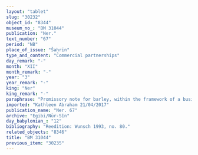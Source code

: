 ```yaml
---
layout: "tablet"
slug: "30232"
object_id: "8344"
museum_no_: "BM 31044"
publication: "Ner."
text_number: "67"
period: "NB"
place_of_issue: "Šaḫrīn"
type_and_content: "Commercial partnerships"
day_remark: "-"
month: "XII"
month_remark: "-"
year: "3"
year_remark: "-"
king: "Ner"
king_remark: "-"
paraphrase: "Promissory note for barley, within the framework of a business partnership (<em>harrānu</em>).<br /> <strong>B</strong> owes 7.2.3.0 (kor) of barley to <strong>A</strong>, to be delivered in the full amount (<em>gamru</em>) in Ayyār (II) at the Borsippa canal in the village of Ahaiddin/Ardija. The (indebted) silver is what <strong>C</strong> invested in the business partnership. In addition, there are earlier promissory notes for silver and barley which are still pending. Names of 2 witnesses and the scribe: Bēl-iddin/Bēl-upahhir//Dābibi.<br /> &nbsp;&nbsp;&nbsp;&nbsp;&nbsp;&nbsp;&nbsp;&nbsp;&nbsp;&nbsp;&nbsp;&nbsp;&nbsp;&nbsp;&nbsp;&nbsp;&nbsp;&nbsp;&nbsp;&nbsp;&nbsp;&nbsp;&nbsp;&nbsp;&nbsp;&nbsp;&nbsp;&nbsp;&nbsp;&nbsp;&nbsp;&nbsp;&nbsp;&nbsp;&nbsp;&nbsp;&nbsp;&nbsp;&nbsp;&nbsp;&nbsp;&nbsp;&nbsp;&nbsp;&nbsp;&nbsp;&nbsp;&nbsp;&nbsp;&nbsp;&nbsp;&nbsp;&nbsp;&nbsp;&nbsp;&nbsp;&nbsp;&nbsp;<br /> <strong>A&nbsp; </strong>=Madān-&scaron;umu-iddin/Zēria//Nabāya; <strong>B </strong>= Gimillu/Luttua; <strong>C </strong>= Iddin-Marduk/Iqī&scaron;āya."
imported: "Kathleen Abraham 21/04/2017"
publication_name: "Ner. 67"
archive: "Egibi/Nūr-Sîn"
day_babylonian_: "12"
bibliography: "Reedition: Wunsch 1993, no. 80."
related_objects: "8346"
title: "BM 31044"
previous_item: "30235"
---
```

